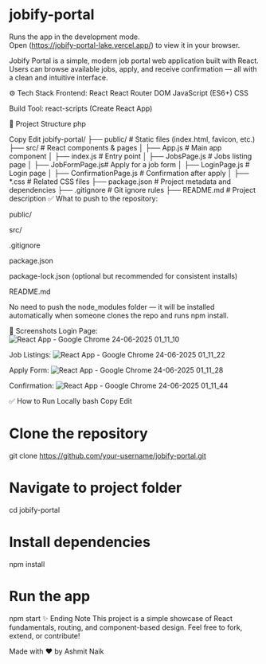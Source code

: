 # jobify-portal


Runs the app in the development mode.\
Open (https://jobify-portal-lake.vercel.app/) to view it in your browser.

Jobify Portal is a simple, modern job portal web application built with React. Users can browse available jobs, apply, and receive confirmation — all with a clean and intuitive interface.

⚙️ Tech Stack
Frontend:
React
React Router DOM
JavaScript (ES6+)
CSS

Build Tool:
react-scripts (Create React App)

📁 Project Structure
php

Copy
Edit
jobify-portal/
 ├── public/           # Static files (index.html, favicon, etc.)
 ├── src/              # React components & pages
 │   ├── App.js        # Main app component
 │   ├── index.js      # Entry point
 │   ├── JobsPage.js   # Jobs listing page
 │   ├── JobFormPage.js# Apply for a job form
 │   ├── LoginPage.js  # Login page
 │   ├── ConfirmationPage.js # Confirmation after apply
 │   ├── *.css         # Related CSS files
 ├── package.json      # Project metadata and dependencies
 ├── .gitignore        # Git ignore rules
 ├── README.md         # Project description
✅ What to push to the repository:

public/

src/

.gitignore

package.json

package-lock.json (optional but recommended for consistent installs)

README.md

No need to push the node_modules folder — it will be installed automatically when someone clones the repo and runs npm install.

📸 Screenshots
Login Page:
![React App - Google Chrome 24-06-2025 01_11_10](https://github.com/user-attachments/assets/cfcb1ad5-4786-4b17-8168-e5f007331321)


Job Listings:
![React App - Google Chrome 24-06-2025 01_11_22](https://github.com/user-attachments/assets/a0d997c1-ee0b-4960-be1c-b27293242e1a)


Apply Form:
![React App - Google Chrome 24-06-2025 01_11_28](https://github.com/user-attachments/assets/19f52c4b-6dbc-46f8-a108-5d46c894b804)


Confirmation:
![React App - Google Chrome 24-06-2025 01_11_44](https://github.com/user-attachments/assets/becdaa53-2575-478a-a853-dc881e9de984)


✅ How to Run Locally
bash
Copy
Edit
# Clone the repository
git clone https://github.com/your-username/jobify-portal.git

# Navigate to project folder
cd jobify-portal

# Install dependencies
npm install

# Run the app
npm start
✨ Ending Note
This project is a simple showcase of React fundamentals, routing, and component-based design. Feel free to fork, extend, or contribute!

Made with ❤️ by Ashmit Naik
